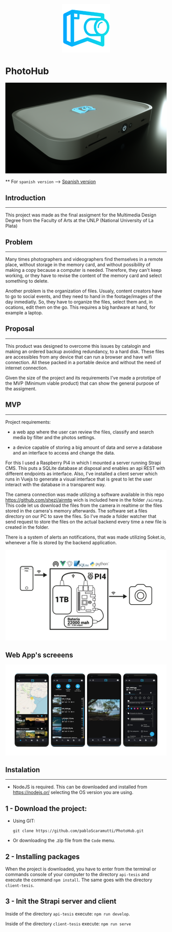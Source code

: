 <p align="center">
  <img src="./readme_src/Logo.png" width="150px" height="150px" alt="PhotoHub Logo"/>
</p>

# PhotoHub

![Device's render](./readme_src/dispositivo.png)

** For `spanish version` --> [Spanish version](./README_ES.md)

## Introduction
---

This project was made as the final assigment for the Multimedia Design Degree from the Faculty of Arts at the UNLP (National University of La Plata)

## Problem
---

Many times photographers and videographers find themselves in a remote place, without storage in the memory card, and without possibility of making a copy because a computer is needed. Therefore, they can't keep working, or they have to revise the content of the memory card and select something to delete.

Another problem is the organization of files. Usualy, content creators have to go to social events, and they need to hand in the footage/images of the day inmediatly. So, they have to organize the files, select them and, in ocations, edit them on the go. This requires a big hardware at hand, for example a laptop.

## Proposal
---

This product was designed to overcome this issues by catalogin and making an ordered backup avoiding redundancy, to a hard disk. These files are accessibles from any device that can run a browser and have wifi connection. All these packed in a portable device and without the need of internet connection.

Given the size of the project and its requirements I've made a prototipe of the MVP (Minimum viable product) that can show the general purpose of the assigment.

## MVP
---

Project requirements:

- a web app where the user can review the files, classify and search media by filter and the photos settings.

- a device capable of storing a big amount of data and serve a database and an interface to access and change the data.

For this I used a Raspberry Pi4 in which I mounted a server running Strapi CMS. This puts a SQLite database at disposal and enables an api REST with different endpoints as interface.
Also, I've installed a client server which runs in Vuejs to generate a visual interface that is great to let the user interact with the database in a transparent way.

The camera connection was made utilizing a software available in this repo https://github.com/shezi/airmtp wich is included here in the folder `/airmtp`. This code let us download the files from the camera in realtime or the files stored in the camera's memory afterwards. The software set a files directory on our PC to save the files. So I've made a folder watcher that send request to store the files on the actual backend every time a new file is created in the folder.

There is a system of alerts an notifications, that was made utilizing Soket.io, whenever a file is stored by the backend application.

![Schema of components](./readme_src/Esquema-funcionamiento.png)

## Web App's screeens

![App screens](./readme_src/app.png)

## Instalation
---

- NodeJS is required.
This can be downloaded and installed from https://nodejs.or/ selecting the OS version you are using.

## 1 - Download the project:
  - Using GIT:

    ```
    git clone https://github.com/pabloScaramutti/PhotoHub.git
    ```
  - Or downloading the .zip file from the `Code` menu.

## 2 - Installing packages

When the project is downloaded, you have to enter from the terminal or commands console of your computer to the directory `api-tesis` and execute the command `npm install`. 
The same goes with the directory `client-tesis`.

## 3 - Init the Strapi server and client

Inside of the directory `api-tesis` execute: `npm run develop`.

Inside of the directory `client-tesis` execute: `npm run serve`
